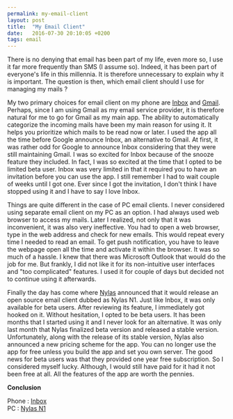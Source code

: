 ```yaml
---
permalink: my-email-client
layout: post
title:  "My Email Client"
date:   2016-07-30 20:10:05 +0200
tags: email
---
```


There is no denying that email has been part of my life, even more so, I use it far more frequently than SMS (I assume so). Indeed, it has been part of everyone's life in this millennia. It is therefore unnecessary to explain why it is important. The question is then, which email client should I use for managing my mails ?

My two primary choices for email client on my phone are [Inbox][c4336ad8]  and [Gmail][b9b3ebc9]. Perhaps, since I am using Gmail as my email service provider, it is therefore natural for me to go for Gmail as my main app. The ability to automatically categorize the incoming mails have been my main reason for using it. It helps you prioritize which mails to be read now or later. I used the app all the time before Google announce Inbox, an alternative to Gmail. At first, it was rather odd for Google to announce Inbox considering that they were still maintaining Gmail. I was so excited for Inbox because of the snooze feature they included. In fact, I was so excited at the time that I opted to be limited beta user. Inbox was very limited in that it required you to have an invitation before you can use the app. I still remember I had to wait couple of weeks until I got one. Ever since I got the invitation, I don't think I have stopped using it and I have to say I love Inbox.

Things are quite different in the case of PC email clients. I never considered using separate email client on my PC as an option. I had always used web browser to access my mails. Later I realized, not only that it was inconvenient, it was also very ineffective. You had to open a web browser, type in the web address and check for new emails. This would repeat every time I needed to read an email. To get push notification, you have to leave the webpage open all the time and activate it within the browser. It was so much of a hassle. I knew that there was Microsoft Outlook that would do the job for me. But frankly, I did not like it for its non-intuitive user interfaces and "too complicated" features. I used it for couple of days but decided not to continue using it afterwards.

Finally the day has come where [Nylas][90d9bcad] announced that it would release an open source email client dubbed as Nylas N1. Just like Inbox, it was only available for beta users. After reviewing its feature, I immediately got hooked on it. Without hesitation, I opted to be beta users. It has been months that I started using it and I never look for an alternative. It was only last month that Nylas finalized beta version and released a stable version. Unfortunately, along with the release of its stable version, Nylas also announced a new pricing scheme for the app. You can no longer use the app for free unless you build the app and set you own server. The good news for beta users was that they provided one year free subscription. So I considered myself lucky. Although, I would still have paid for it had it not been free at all. All the features of the app are worth the pennies.

**Conclusion**

Phone : [Inbox][c4336ad8]  
PC : [Nylas N1][90d9bcad]

  [c4336ad8]: inbox.google.com "Inbox"
  [90d9bcad]: nylas.com "Nylas N1"
  [b9b3ebc9]: gmail.com "Gmail"
